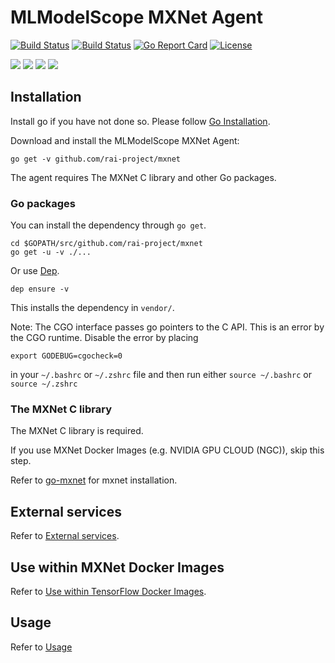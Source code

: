 # MLModelScope MXNet Agent

[![Build Status](https://travis-ci.org/rai-project/mxnet.svg?branch=master)](https://travis-ci.org/rai-project/mxnet)
[![Build Status](https://dev.azure.com/dakkak/rai/_apis/build/status/mxnet)](https://dev.azure.com/dakkak/rai/_build/latest?definitionId=17)
[![Go Report Card](https://goreportcard.com/badge/github.com/rai-project/mxnet)](https://goreportcard.com/report/github.com/rai-project/mxnet)
[![License](https://img.shields.io/badge/License-Apache%202.0-blue.svg)](https://opensource.org/licenses/Apache-2.0)

[![](https://images.microbadger.com/badges/version/carml/mxnet:ppc64le-gpu-latest.svg)](https://microbadger.com/images/carml/mxnet:ppc64le-gpu-latest> 'Get your own version badge on microbadger.com') [![](https://images.microbadger.com/badges/version/carml/mxnet:ppc64le-cpu-latest.svg)](https://microbadger.com/images/carml/mxnet:ppc64le-cpu-latest 'Get your own version badge on microbadger.com') [![](https://images.microbadger.com/badges/version/carml/mxnet:amd64-cpu-latest.svg)](https://microbadger.com/images/carml/mxnet:amd64-cpu-latest 'Get your own version badge on microbadger.com') [![](https://images.microbadger.com/badges/version/carml/mxnet:amd64-gpu-latest.svg)](https://microbadger.com/images/carml/mxnet:amd64-gpu-latest 'Get your own version badge on microbadger.com')


## Installation

Install go if you have not done so. Please follow [Go Installation](https://docs.mlmodelscope.org/installation/source/golang).

Download and install the MLModelScope MXNet Agent:

```
go get -v github.com/rai-project/mxnet

```

The agent requires The MXNet C library and other Go packages.

### Go packages

You can install the dependency through `go get`.

```
cd $GOPATH/src/github.com/rai-project/mxnet
go get -u -v ./...
```

Or use [Dep](https://github.com/golang/dep).

```
dep ensure -v
```

This installs the dependency in `vendor/`.

Note: The CGO interface passes go pointers to the C API. This is an error by the CGO runtime. Disable the error by placing

```
export GODEBUG=cgocheck=0
```

in your `~/.bashrc` or `~/.zshrc` file and then run either `source ~/.bashrc` or `source ~/.zshrc`


### The MXNet C library

The MXNet C library is required.

If you use MXNet Docker Images (e.g. NVIDIA GPU CLOUD (NGC)), skip this step.

Refer to [go-mxnet](https://github.com/rai-project/go-mxnet#mxnet-installation) for mxnet installation.


## External services

Refer to [External services](https://github.com/rai-project/tensorflow#external-services).

## Use within MXNet Docker Images

Refer to [Use within TensorFlow Docker Images](https://github.com/rai-project/tensorflow#use-within-tensorflow-docker-images).

## Usage

Refer to [Usage](https://github.com/rai-project/tensorflow#usage)
